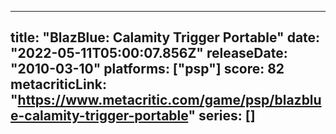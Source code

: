 
---
title: "BlazBlue: Calamity Trigger Portable"
date: "2022-05-11T05:00:07.856Z"
releaseDate: "2010-03-10"
platforms: ["psp"]
score: 82
metacriticLink: "https://www.metacritic.com/game/psp/blazblue-calamity-trigger-portable"
series: []
---
